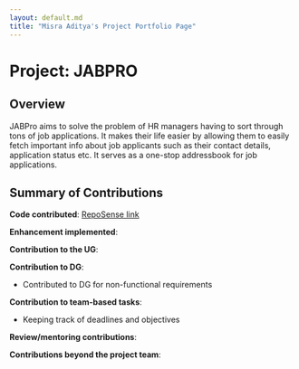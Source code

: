 ```yaml
---
layout: default.md
title: "Misra Aditya's Project Portfolio Page"
---
```


# Project: JABPRO
## Overview
JABPro aims to solve the problem of HR managers having to sort through tons of job applications.
It makes their life easier by allowing them to easily fetch important info about job applicants such as their contact details, application status etc. It serves as a one-stop addressbook for job applications.
## Summary of Contributions
**Code contributed**: [RepoSense link](https://nus-cs2103-ay2324s1.github.io/tp-dashboard/?search=madlamprey&breakdown=true)

**Enhancement implemented**:

**Contribution to the UG**:

**Contribution to DG**:
* Contributed to DG for non-functional requirements

**Contribution to team-based tasks**:
* Keeping track of deadlines and objectives

**Review/mentoring contributions**:

**Contributions beyond the project team**:

